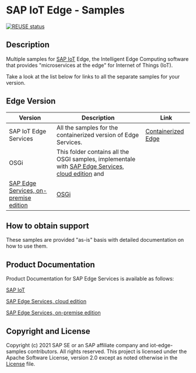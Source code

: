 # SAP IoT Edge -  Samples

[![REUSE status](https://api.reuse.software/badge/github.com/SAP-samples/iot-edge-samples)](https://api.reuse.software/info/github.com/SAP-samples/iot-edge-samples)

## Description

Multiple samples for [SAP IoT](https://www.sap.com/products/iot-data-services.html) Edge, the Intelligent Edge Computing software that provides "microservices at the edge" for Internet of Things (IoT).

Take a look at the list below for links to all the separate samples for your version.


## Edge Version

| Version      | Description      | Link          |
| ------------- | ------------- | ------------- |
| SAP IoT Edge Services | All the samples for the containerized version of Edge Services. | [Containerized Edge](https://github.com/SAP/iot-edge-samples/tree/master/IoT_Edge)  |
| OSGi | This folder contains all the OSGI samples, implementale with [SAP Edge Services, cloud edition](https://help.sap.com/viewer/p/EDGE_SERVICES) and
[SAP Edge Services, on-premise edition](https://help.sap.com/viewer/p/SAP_EDGE_SERVICES_OP) | [OSGi](https://github.com/SAP/iot-edge-samples/tree/master/OSGI)  |


## How to obtain support

These samples are provided "as-is" basis with detailed documentation on how to use them.


## Product Documentation

Product Documentation for SAP Edge Services is available as follows:

[SAP IoT](https://help.sap.com/viewer/p/SAP_IoT)

[SAP Edge Services, cloud edition](https://help.sap.com/viewer/p/EDGE_SERVICES)

[SAP Edge Services, on-premise edition](https://help.sap.com/viewer/p/SAP_EDGE_SERVICES_OP)


## Copyright and License

Copyright (c) 2021 SAP SE or an SAP affiliate company and iot-edge-samples contributors. All rights reserved. This project is licensed under the Apache Software License, version 2.0 except as noted otherwise in the [License](LICENSE) file.
